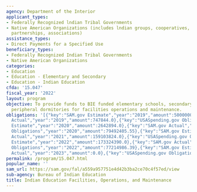 ```yaml
---
agency: Department of the Interior
applicant_types:
- Federally Recognized lndian Tribal Governments
- Native American Organizations (includes lndian groups, cooperatives, corporations,
  partnerships, associations)
assistance_types:
- Direct Payments for a Specified Use
beneficiary_types:
- Federally Recognized Indian Tribal Governments
- Native American Organizations
categories:
- Education
- Education - Elementary and Secondary
- Education - Indian Education
cfda: '15.047'
fiscal_year: '2022'
layout: program
objective: To provide funds to BIE funded elementary schools, secondary schools and
  peripheral dormitories for facilities operations and maintenance.
obligations: '[{"key":"SAM.gov Estimate","year":"2019","amount":5000000.0},{"key":"SAM.gov
  Actual","year":"2019","amount":747844.0},{"key":"USASpending.gov Obligations","year":"2019","amount":74735551.25},{"key":"SAM.gov
  Estimate","year":"2020","amount":2642894.0},{"key":"SAM.gov Actual","year":"2020","amount":25250788.0},{"key":"USASpending.gov
  Obligations","year":"2020","amount":79492405.55},{"key":"SAM.gov Estimate","year":"2021","amount":25050000.0},{"key":"SAM.gov
  Actual","year":"2021","amount":159103824.0},{"key":"USASpending.gov Obligations","year":"2021","amount":114293137.43},{"key":"SAM.gov
  Estimate","year":"2022","amount":173324390.0},{"key":"SAM.gov Actual","year":"2022","amount":4682232.0},{"key":"USASpending.gov
  Obligations","year":"2022","amount":77214986.39},{"key":"SAM.gov Estimate","year":"2023","amount":198005.0},{"key":"SAM.gov
  Actual","year":"2023","amount":0.0},{"key":"USASpending.gov Obligations","year":"2023","amount":120512337.3}]'
permalink: /program/15.047.html
popular_name: ''
sam_url: https://sam.gov/fal/a559a957751e4d42b3ba2ce70c4f57ed/view
sub-agency: Bureau of Indian Education
title: Indian Education Facilities, Operations, and Maintenance
---
```

